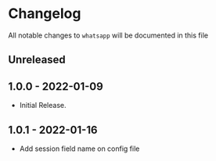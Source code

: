 # Changelog

All notable changes to `whatsapp` will be documented in this file

## Unreleased

## 1.0.0 - 2022-01-09

- Initial Release.

## 1.0.1 - 2022-01-16

- Add session field name on config file
